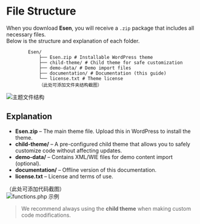 # File Structure

When you download **Esen**, you will receive a `.zip` package that includes all necessary files.  
Below is the structure and explanation of each folder.

            Esen/
                ├── Esen.zip # Installable WordPress theme
                ├── child-theme/ # Child theme for safe customization
                ├── demo-data/ # Demo import files
                ├── documentation/ # Documentation (this guide)
                └── license.txt # Theme license
                （此处可添加文件夹结构截图）  
![主题文件结构](../.vuepress/public/getting-started/file-structure.png)

## Explanation

- **Esen.zip** – The main theme file. Upload this in WordPress to install the theme.  
- **child-theme/** – A pre-configured child theme that allows you to safely customize code without affecting updates.  
- **demo-data/** – Contains XML/WIE files for demo content import (optional).  
- **documentation/** – Offline version of this documentation.  
- **license.txt** – License and terms of use.  

（此处可添加代码截图）  
![functions.php 示例](../.vuepress/public/getting-started/functions-code.png)
> We recommend always using the **child theme** when making custom code modifications.
